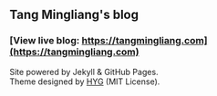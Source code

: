 ## Tang Mingliang's blog

### [View live blog: https://tangmingliang.com](https://tangmingliang.com)

Site powered by Jekyll & GitHub Pages.  
Theme designed by [HYG](https://github.com/Gaohaoyang) (MIT License).  
